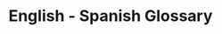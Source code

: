 ---
title: 'English - Spanish Glossary'
redirect_to:
  - 'https://discuss.pencil2d.org/t/english-spanish-glossary/1026'
---